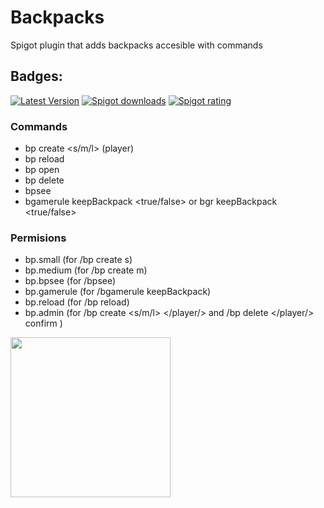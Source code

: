 # Backpacks
Spigot plugin that adds backpacks accesible with commands
## Badges:
[![Latest Version](https://img.shields.io/badge/Latest%20Version-1.2.1-brightgreen)](https://github.com/IBMESP/Backpacks/releases/latest)
<a href="https://www.spigotmc.org/resources/99840/"><img src="https://img.shields.io/spiget/downloads/99840?label=Spigot%20Downloads" alt="Spigot downloads"></a>
<a href="https://www.spigotmc.org/resources/99840/"><img src="https://img.shields.io/spiget/rating/99840?label=Spigot%20Rating" alt="Spigot rating"></a>
### Commands
- bp create <s/m/l> (player)
- bp reload
- bp open
- bp delete
- bpsee <player>
- bgamerule keepBackpack <true/false> or bgr keepBackpack <true/false>
  
### Permisions
- bp.small (for /bp create s)
- bp.medium (for /bp create m)
- bp.bpsee (for /bpsee)
- bp.gamerule (for /bgamerule keepBackpack)
- bp.reload (for /bp reload)
- bp.admin (for /bp create <s/m/l> </player/> and /bp delete </player/> confirm )
<p><strong><img src="https://i.imgur.com/Tt7Lyar.png" alt="" width="256" height="256" /></strong></p>
